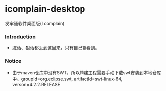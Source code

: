 icomplain-desktop
=================

发牢骚软件桌面版(I complain)

### Introduction
* 脏话、狠话都丢到这里来，只有自己能看到。

### Notice
* 由于maven仓库中没有SWT，所以构建工程需要手动下载swt安装到本地仓库中。groupId=org.eclipse.swt, artifactId=swt-linux-64, verson=4.2.2.RELEASE
